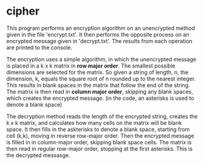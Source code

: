 # cipher

This program performs an encryption algorithm on an unencrypted method given in the file 'encrypt.txt'. It then performs the opposite process on an encrypted message given in 'decrypt.txt'. The results from each operation are printed to the console.

The encryption uses a simple algorithm, in which the unencrypted message is placed in a k x k matrix in **row major order**. The smallest possible dimensions are selected for the matrix. So given a string of length, n, the dimension, k, equals the square root of n rounded up to the nearest integer. This results in blank spaces in the matrix that follow the end of the string. 
The matrix is then read in **column major order**, skipping any blank spaces, which creates the encrypted message. (in the code, an asterisks is used to denote a blank space)

The decryption method reads the length of the encrypted string, creates the k x k matrix, and calculates how many cells on the matrix will be blank space. It then fills in the askterisks to denote a blank space, starting from cell (k,k), moving in reverse row-major order. Then the encrypted message is filled in in column-major order, skipping blank space cells. The matrix is then read in regular row-major order, stopping at the first asterisks. This is the decrypted messasge.
